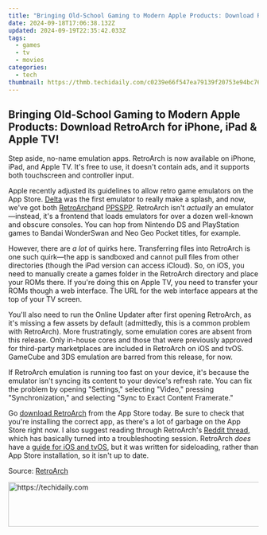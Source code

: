 ```yaml
---
title: "Bringing Old-School Gaming to Modern Apple Products: Download RetroArch for iPhone, iPad & Apple TV!"
date: 2024-09-18T17:06:38.132Z
updated: 2024-09-19T22:35:42.033Z
tags:
  - games
  - tv
  - movies
categories:
  - tech
thumbnail: https://thmb.techidaily.com/c0239e66f547ea79139f20753e94bc761ce1a69ab941c719cf263cbdc3c5a7f2.jpg
---
```


## Bringing Old-School Gaming to Modern Apple Products: Download RetroArch for iPhone, iPad & Apple TV!

Step aside, no-name emulation apps. RetroArch is now available on iPhone, iPad, and Apple TV. It's free to use, it doesn't contain ads, and it supports both touchscreen and controller input.

 Apple recently adjusted its guidelines to allow retro game emulators on the App Store. [Delta](https://video-screen-grab.techidaily.com/new-2024-approved-enhancing-mac-use-top-5-recommended-sniping-apps/) was the first emulator to really make a splash, and now, we've got both [RetroArch](https://apps.apple.com/us/app/retroarch/id6499539433)and [PPSSPP](https://apps.apple.com/us/app/ppsspp-psp-emulator/id6496972903). RetroArch isn't _actually_ an emulator—instead, it's a frontend that loads emulators for over a dozen well-known and obscure consoles. You can hop from Nintendo DS and PlayStation games to Bandai WonderSwan and Neo Geo Pocket titles, for example.

 However, there are _a lot_ of quirks here. Transferring files into RetroArch is one such quirk—the app is sandboxed and cannot pull files from other directories (though the iPad version can access iCloud). So, on iOS, you need to manually create a games folder in the RetroArch directory and place your ROMs there. If you're doing this on Apple TV, you need to transfer your ROMs though a web interface. The URL for the web interface appears at the top of your TV screen.

 You'll also need to run the Online Updater after first opening RetroArch, as it's missing a few assets by default (admittedly, this is a common problem with RetroArch). More frustratingly, some emulation cores are absent from this release. Only in-house cores and those that were previously approved for third-party marketplaces are included in RetroArch on iOS and tvOS. GameCube and 3DS emulation are barred from this release, for now.

 If RetroArch emulation is running too fast on your device, it's because the emulator isn't syncing its content to your device's refresh rate. You can fix the problem by opening "Settings," selecting "Video," pressing "Synchronization," and selecting "Sync to Exact Content Framerate."

 Go [download RetroArch](https://apps.apple.com/us/app/retroarch/id6499539433) from the App Store today. Be sure to check that you're installing the correct app, as there's a lot of garbage on the App Store right now. I also suggest reading through RetroArch's [Reddit thread](https://www.reddit.com/r/RetroArch/comments/1cspcb7/retroarch%5Fis%5Flive%5Fon%5Fthe%5Fapp%5Fstore/), which has basically turned into a troubleshooting session. RetroArch _does_ have a [guide for iOS and tvOS](https://docs.libretro.com/guides/install-ios/#using-retroarch), but it was written for sideloading, rather than App Store installation, so it isn't up to date.

 Source: [RetroArch](https://www.reddit.com/r/RetroArch/comments/1cspcb7/retroarch%5Fis%5Flive%5Fon%5Fthe%5Fapp%5Fstore/)

<ins class="adsbygoogle"
     style="display:block"
     data-ad-format="autorelaxed"
     data-ad-client="ca-pub-7571918770474297"
     data-ad-slot="1223367746"></ins>

<ins class="adsbygoogle"
     style="display:block"
     data-ad-client="ca-pub-7571918770474297"
     data-ad-slot="8358498916"
     data-ad-format="auto"
     data-full-width-responsive="true"></ins>



<!-- affiliate ads begin -->
<a href="https://appsumo.8odi.net/c/5597632/2075475/7443" target="_top" id="2075475">
  <img src="//a.impactradius-go.com/display-ad/7443-2075475" border="0" alt="https://techidaily.com" width="728" height="90"/>
</a>
<img height="0" width="0" src="https://appsumo.8odi.net/i/5597632/2075475/7443" style="position:absolute;visibility:hidden;" border="0" />
<!-- affiliate ads end -->

